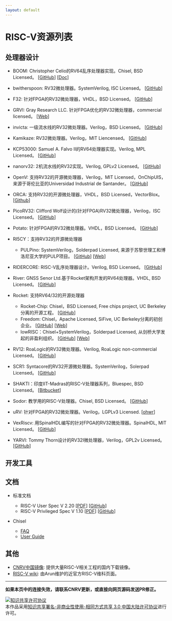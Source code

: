 ```yaml
---
layout: default
---
```


# RISC-V资源列表

## 处理器设计

+ BOOM: Christopher Celio的RV64乱序处理器实现。Chisel, BSD Licensed。
  [[GitHub](https://github.com/ucb-bar/riscv-boom)]
  [[Doc](https://ccelio.github.io/riscv-boom-doc/)]

+ bwitherspoon: RV32微处理器。SystemVerilog, ISC Licensed。
  [[GitHub](https://github.com/bwitherspoon/core)]

+ F32: 针对FPGA的RV32微处理器，VHDL，BSD Licensed。
  [[GitHub](https://github.com/f32c/f32c)]

+ GRVI: Gray Research LLC. 针对FPGA优化的RV32微处理器，commercial licensed。
  [[Web](http://fpga.org/grvi-phalanx/)]

+ invicta: 一级流水线的RV32微处理器。Verilog，BSD Licensed。
  [[GitHub](https://github.com/qmn/riscv-invicta)]

+ Kamikaze: RV32微处理器。Verilog，MIT Liencensed。
  [[GitHub](https://github.com/rgwan/kamikaze)]

+ KCP53000: Samuel A. Falvo II的RV64处理器实现。Verilog, MPL Licensed。
  [[GitHub](https://github.com/KestrelComputer/polaris)]

+ nanorv32: 2机流水线的RV32实现。Verilog, GPLv2 Licensed。
  [[GitHub](https://github.com/rbarzic/nanorv32)]

+ OpenV: 支持RV32的开源微处理器，Verilog，MIT Licensed，OnChipUIS，来源于哥伦比亚的Universidad Industrial de Santander。
  [[GitHub](https://github.com/onchipuis/mriscv)]

+ ORCA: 支持RV32的开源微处理器，VHDL，BSD Licensed，VectorBlox。
  [[Github](https://github.com/VectorBlox/orca)]

+ PicoRV32: Clifford Wolf设计的(针对FPGA)RV32微处理器，Verilog，ISC Licensed。
  [[GitHub](https://github.com/cliffordwolf/picorv32)]

+ Potato: 针对FPGA的RV32微处理器。VHDL，BSD Licensed。
  [[GitHub](https://github.com/skordal/potato)]

+ RI5CY：支持RV32的开源微处理器

  - PULPino: SystemVerilog，Solderpad Licensed, 来源于苏黎世理工和博洛尼亚大学的PULP项目。
    [[GitHub](https://github.com/pulp-platform/pulpino)]
    [[Web](http://www.pulp-platform.org/)]

+ RIDERCORE: RISC-V乱序处理器设计。Verilog, BSD Licensed。
  [[GitHub](https://github.com/ridecore/ridecore)]

+ River: GNSS Senor Ltd.基于Rocket架构开发的RV64处理器。VHDL, BSD Licensed。
  [[GitHub](https://github.com/sergeykhbr/riscv_vhdl)]

+ Rocket: 支持RV64/32的开源处理器

  - Rocket-Chip: Chisel，BSD Licensed, Free chips project, UC Berkeley分离的开源工程。
    [[GitHub](https://github.com/freechipsproject/rocket-chip)]
  - Freedom: Chisel，Apache Licensed, SiFive, UC Berkeley分离的初创企业。
    [[GitHub](https://github.com/sifive/freedom)]
    [[Web](https://www.sifive.com/products/freedom/)]
  - lowRISC：Chisel+SystemVerilog，Solderpad Licensed, 从剑桥大学发起的非盈利组织。
    [[GitHub](https://github.com/lowrisc/lowrisc-chip)]
    [[Web](http://www.lowrisc.org)]

+ RV12: RoaLogic的RV32微处理器。Verilog, RoaLogic non-commercial Licensed。
  [[GitHub](https://github.com/RoaLogic/RV12)]

+ SCR1: Syntacore的RV32开源微处理器。SystemVerilog，Solerpad Licensed。
  [[GitHub](https://github.com/syntacore/scr1)]

+ SHAKTI：印度IIT-Madras的RISC-V处理器系列，Bluespec, BSD Licensed。
  [[Bitbucket](https://bitbucket.org/casl/shakti_public)]

+ Sodor: 教学用的RISC-V处理器。Chisel, BSD Licensed。
  [[GitHub](https://github.com/ucb-bar/riscv-sodor)]

+ uRV: 针对FPGA的RV32微处理器。Verilog，LGPLv3 Licensed.
  [[ohwr](http://www.ohwr.org/projects/urv-core)]

+ VexRiscv: 用SpinalHDL编写的针对FPGA的RV32微处理器。SpinalHDL, MIT Licensed。
  [[GitHub](https://github.com/SpinalHDL/VexRiscv)]

+ YARVI: Tommy Thorn设计的RV32I微处理器，Verilog，GPL2v Licensed。
  [[GitHub](https://github.com/tommythorn/yarvi)]


## 开发工具


## 文档

+ 标准文档

  - RISC-V User Spec V 2.20
    [[PDF](https://content.riscv.org/wp-content/uploads/2017/05/riscv-spec-v2.2.pdf)]
    [[GitHub](https://github.com/riscv/riscv-isa-manual)]
  - RISC-V Privileged Spec V 1.10
    [[PDF](https://content.riscv.org/wp-content/uploads/2017/05/riscv-privileged-v1.10.pdf)]
    [[GitHub](https://github.com/riscv/riscv-isa-manual)]

+ Chisel

  - [FAQ](https://github.com/freechipsproject/chisel3/wiki/Frequently-Asked-Questions)
  - [User Guide](https://github.com/freechipsproject/chisel3/wiki/Short-Users-Guide-to-Chisel)

## 其他

+ [CNRV中国镜像](https://github.com/cnrv/clone-helpers/blob/master/README.md): 提供大量RISC-V相关工程的国内下载镜像。
+ [RISC-V wiki](https://github.com/riscv/riscv-wiki/wiki): 由Arun维护的近官方RISC-V维科页面。

------------------------
**如果本页中的连接失效，请联系CNRV更新，或直接向网页源码发送PR修正。**

<a rel="license" href="http://creativecommons.org/licenses/by-nc-sa/3.0/cn/"><img alt="知识共享许可协议" style="border-width:0" src="https://i.creativecommons.org/l/by-nc-sa/3.0/cn/80x15.png" /></a><br />本作品采用<a rel="license" href="http://creativecommons.org/licenses/by-nc-sa/3.0/cn/">知识共享署名-非商业性使用-相同方式共享 3.0 中国大陆许可协议</a>进行许可。
